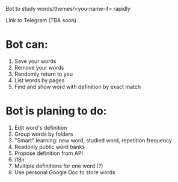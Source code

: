 Bot to study words/themes/\<you-name-it\> rapidly

Link to Telegram (TBA soon)

# Bot can:
1. Save your words
1. Remove your words
1. Randomly return to you
1. List words by pages
1. Find and show word with definition by exact match

# Bot is planing to do:
1. Edit word's definition
1. Group words by folders
1. "Smart" learning: new word, studied word, repetition frequency
1. Readonly public word banks
1. Propose definition from API
1. i18n
1. Multiple definitions for one word (?)
1. Use personal Google Doc to store words
